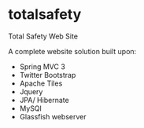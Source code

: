 # totalsafety
Total Safety Web Site

A complete website solution built upon: 
 * Spring MVC 3 
 * Twitter Bootstrap
 * Apache Tiles
 * Jquery
 * JPA/ Hibernate
 * MySQl
 * Glassfish webserver
